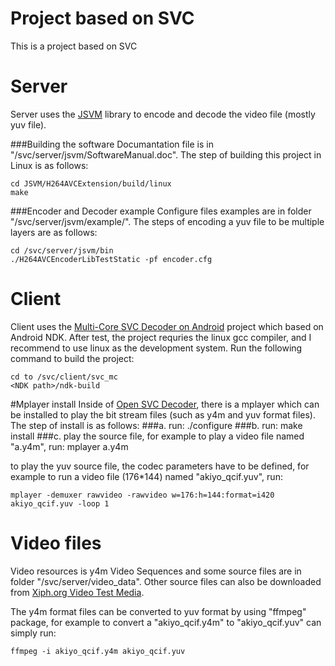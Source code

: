 #  Project based on SVC
This is a project based on SVC 

# Server
Server uses the [JSVM](http://www.hhi.fraunhofer.de/de/kompetenzfelder/image-processing/research-groups/image-video-coding/svc-extension-of-h264avc/jsvm-reference-software.html) library to encode and decode the video file (mostly yuv file). 

###Building the software
Documantation file is in "/svc/server/jsvm/SoftwareManual.doc". The step of building this project in Linux is as follows:

	cd JSVM/H264AVCExtension/build/linux
	make

###Encoder and Decoder example
Configure files examples are in folder "/svc/server/jsvm/example/". The steps of encoding a yuv file to be multiple layers are as follows:

	cd /svc/server/jsvm/bin
	./H264AVCEncoderLibTestStatic -pf encoder.cfg


# Client 
Client uses the [Multi-Core SVC Decoder on Android](http://nmsl.cs.nthu.edu.tw/index.php/component/content/article/81-projects/101-multi-core-svc-decoder-on-android) project which based on Android NDK. After test, the project requries the linux gcc compiler, and I recommend to use linux as the development system. Run the following command to build the project:
	
	cd to /svc/client/svc_mc
	<NDK path>/ndk-build


#Mplayer install
Inside of [Open SVC Decoder](http://sourceforge.net/projects/opensvcdecoder/), there is a mplayer which can be installed to play the bit stream files (such as y4m and yuv format files). The step of install is as follows:
###a. run: 
	./configure
###b. run:
	make install
###c. play the source file, for example to play a video file named "a.y4m", run:
	mplayer a.y4m

to play the yuv source file, the codec parameters have to be defined, for example to run a video file (176*144) named "akiyo_qcif.yuv", run:

	mplayer -demuxer rawvideo -rawvideo w=176:h=144:format=i420 akiyo_qcif.yuv -loop 1


# Video files
Video resources is y4m Video Sequences and some source files are in folder "/svc/server/video_data". Other source files can also be downloaded from [Xiph.org Video Test Media](http://media.xiph.org/video/derf/). 

The y4m format files can be converted to yuv format by using "ffmpeg" package, for example to convert a "akiyo_qcif.y4m" to "akiyo_qcif.yuv" can simply run:

    ffmpeg -i akiyo_qcif.y4m akiyo_qcif.yuv
    